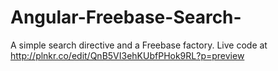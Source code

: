 Angular-Freebase-Search-
========================

A simple search directive and a Freebase factory. Live code at http://plnkr.co/edit/QnB5VI3ehKUbfPHok9RL?p=preview
